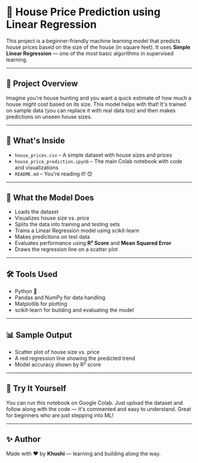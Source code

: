 
# 🏡 House Price Prediction using Linear Regression

This project is a beginner-friendly machine learning model that predicts house prices based on the size of the house (in square feet). It uses **Simple Linear Regression** — one of the most basic algorithms in supervised learning.

---

## 📌 Project Overview

Imagine you're house hunting and you want a quick estimate of how much a house might cost based on its size. This model helps with that! It's trained on sample data (you can replace it with real data too) and then makes predictions on unseen house sizes.

---

## 📁 What's Inside

- `house_prices.csv` – A simple dataset with house sizes and prices  
- `house_price_prediction.ipynb` – The main Colab notebook with code and visualizations  
- `README.md` – You're reading it! 😊

---

## 🧠 What the Model Does

- Loads the dataset  
- Visualizes house size vs. price  
- Splits the data into training and testing sets  
- Trains a Linear Regression model using scikit-learn  
- Makes predictions on test data  
- Evaluates performance using **R² Score** and **Mean Squared Error**  
- Draws the regression line on a scatter plot

---

## 🛠️ Tools Used

- Python 🐍  
- Pandas and NumPy for data handling  
- Matplotlib for plotting  
- scikit-learn for building and evaluating the model

---

## 📊 Sample Output

- Scatter plot of house size vs. price  
- A red regression line showing the predicted trend  
- Model accuracy shown by R² score

---

## 🚀 Try It Yourself

You can run this notebook on Google Colab. Just upload the dataset and follow along with the code — it's commented and easy to understand. Great for beginners who are just stepping into ML!

---

## ✨ Author

Made with ❤️ by **Khushi** — learning and building along the way.
